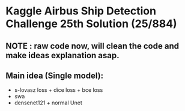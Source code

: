 # Kaggle Airbus Ship Detection Challenge 25th Solution (25/884)

## NOTE : raw code now, will clean the code and make ideas explanation asap.
## Main idea (Single model):
* s-lovasz loss + dice loss + bce loss
* swa
* densenet121 + normal Unet
